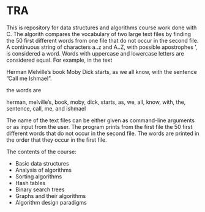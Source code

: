# TRA

This is repository for data structures and algorithms course work done with C. The algorith compares the vocabulary of two large text files by finding the 50 first different words from one file that do not occur in the second file. A continuous string of characters a..z and A..Z, with possible apostrophes ’, is considered a word. Words with uppercase and lowercase letters are considered
equal. For example, in the text

Herman Melville’s book Moby Dick starts, as we all know, with the sentence ”Call me Ishmael”.

the words are

herman, melville’s, book, moby, dick, starts, as, we, all, know, with, the, sentence, call, me, and ishmael

The name of the text files can be either given as command-line arguments or as input from the user. The program prints from the first file the 50 first different words that do not occur in the second file. The words are printed in the order that they occur in the first file.


The contents of the course:
* Basic data structures
* Analysis of algorithms
* Sorting algorithms
* Hash tables
* Binary search trees
* Graphs and their algorithms
* Algorithm design paradigms
